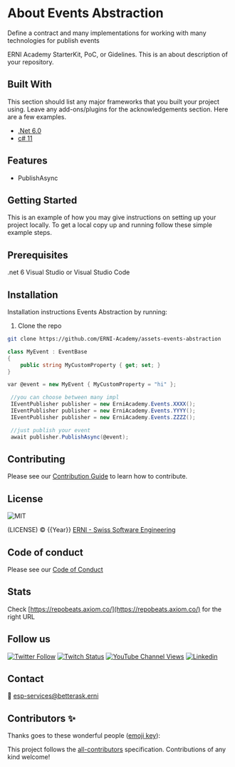 # About Events Abstraction
 Define a contract and many implementations for working with many technologies for publish events

ERNI Academy StarterKit, PoC, or Gidelines. This is an about description of your repository.

<!-- ALL-CONTRIBUTORS-BADGE:START - Do not remove or modify this section -->
<!-- ALL-CONTRIBUTORS-BADGE:END -->

## Built With

This section should list any major frameworks that you built your project using. Leave any add-ons/plugins for the acknowledgements section. Here are a few examples.

- [.Net 6.0](https://docs.microsoft.com/en-us/dotnet/core/whats-new/dotnet-6)
- [c# 11](https://docs.microsoft.com/en-us/dotnet/csharp/whats-new/csharp-11)

## Features

- PublishAsync

## Getting Started

This is an example of how you may give instructions on setting up your project locally. To get a local copy up and running follow these simple example steps.

## Prerequisites

.net 6
Visual Studio or Visual Studio Code

## Installation

Installation instructions Events Abstraction by running:

1. Clone the repo

```sh
git clone https://github.com/ERNI-Academy/assets-events-abstraction
```

```c#
class MyEvent : EventBase
{
	public string MyCustomProperty { get; set; }
}

var @event = new MyEvent { MyCustomProperty = "hi" };

 //you can choose between many impl
 IEventPublisher publisher = new ErniAcademy.Events.XXXX();
 IEventPublisher publisher = new ErniAcademy.Events.YYYY();
 IEventPublisher publisher = new ErniAcademy.Events.ZZZZ();

 //just publish your event
 await publisher.PublishAsync(@event);
```

## Contributing

Please see our [Contribution Guide](CONTRIBUTING.md) to learn how to contribute.

## License

![MIT](https://img.shields.io/badge/License-MIT-blue.svg)

(LICENSE) © {{Year}} [ERNI - Swiss Software Engineering](https://www.betterask.erni)

## Code of conduct

Please see our [Code of Conduct](CODE_OF_CONDUCT.md)

## Stats

Check [https://repobeats.axiom.co/](https://repobeats.axiom.co/) for the right URL

## Follow us

[![Twitter Follow](https://img.shields.io/twitter/follow/ERNI?style=social)](https://www.twitter.com/ERNI)
[![Twitch Status](https://img.shields.io/twitch/status/erni_academy?label=Twitch%20Erni%20Academy&style=social)](https://www.twitch.tv/erni_academy)
[![YouTube Channel Views](https://img.shields.io/youtube/channel/views/UCkdDcxjml85-Ydn7Dc577WQ?label=Youtube%20Erni%20Academy&style=social)](https://www.youtube.com/channel/UCkdDcxjml85-Ydn7Dc577WQ)
[![Linkedin](https://img.shields.io/badge/linkedin-31k-green?style=social&logo=Linkedin)](https://www.linkedin.com/company/erni)

## Contact

📧 [esp-services@betterask.erni](mailto:esp-services@betterask.erni)

## Contributors ✨

Thanks goes to these wonderful people ([emoji key](https://allcontributors.org/docs/en/emoji-key)):

<!-- ALL-CONTRIBUTORS-LIST:START - Do not remove or modify this section -->
<!-- ALL-CONTRIBUTORS-LIST:END -->
This project follows the [all-contributors](https://github.com/all-contributors/all-contributors) specification. Contributions of any kind welcome!

